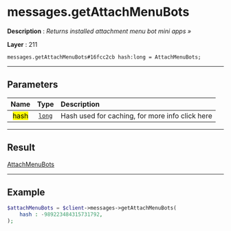 # messages.getAttachMenuBots

**Description** : *Returns installed attachment menu bot mini apps »*

**Layer** : 211

```tl
messages.getAttachMenuBots#16fcc2cb hash:long = AttachMenuBots;
```

---

## Parameters

| Name | Type | Description |
| :---: | :---: | :--- |
| <mark>hash</mark> | [`long`](type/long) | Hash used for caching, for more info click here |

---

## Result

[AttachMenuBots](type/AttachMenuBots)

---

## Example

```php
$attachMenuBots = $client->messages->getAttachMenuBots(
	hash : -989223484315731792,
);
```